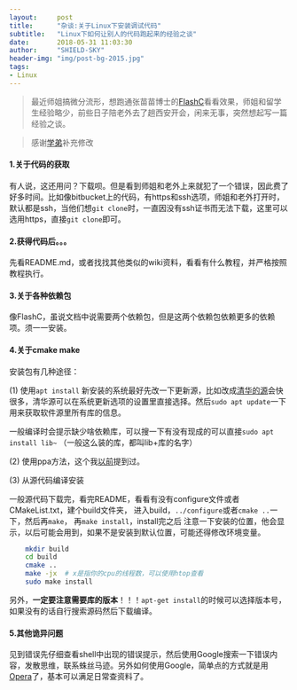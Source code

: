 ```yaml
---
layout:     post
title:      "杂谈:关于Linux下安装调试代码"
subtitle:   "Linux下如何让别人的代码跑起来的经验之谈"
date:       2018-05-31 11:03:30
author:     "SHIELD-SKY"
header-img: "img/post-bg-2015.jpg"
tags:
- Linux
---
```


> 最近师姐搞微分流形，想跑通张苗苗博士的[FlashC](https://bitbucket.org/FlashC/flashc/overview)看看效果，师姐和留学生经验略少，前些日子陪老外去了趟西安开会，闲来无事，突然想起写一篇经验之谈。

> 感谢[学弟](https://wfly1998.github.io)补充修改

#### 1.关于代码的获取

有人说，这还用问？下载呗。但是看到师姐和老外上来就犯了一个错误，因此费了好多时间。比如像bitbucket上的代码，有https和ssh选项，师姐和老外打开时，默认都是ssh，当他们想`git clone`时，一直因没有ssh证书而无法下载，这里可以选用https，直接`git clone`即可。

#### 2.获得代码后。。。

先看README.md，或者找找其他类似的wiki资料，看看有什么教程，并严格按照教程执行。

#### 3.关于各种依赖包

像FlashC，虽说文档中说需要两个依赖包，但是这两个依赖包依赖更多的依赖项。须一一安装。

#### 4.关于cmake make

安装包有几种途径：

(1) 使用`apt install` 
新安装的系统最好先改一下更新源，比如改成[清华的源](https://mirrors.tuna.tsinghua.edu.cn)会快很多，清华源可以在系统更新选项的设置里直接选择。然后`sudo apt update`一下用来获取软件源里所有库的信息。

一般编译时会提示缺少啥依赖库，可以搜一下有没有现成的可以直接`sudo apt install lib~` （一般这么装的库，都叫lib+库的名字）

(2) 使用ppa方法，这个我[以前](http://shield-sky.github.io/2016/10/29/nvidia-driver-installation/)提到过。

(3) 从源代码编译安装

 一般源代码下载完，看完README，看看有没有configure文件或者CMakeList.txt，建个build文件夹， 进入build，`../configure`或者`cmake ..`一下，然后再`make`， 再`make install`，install完之后 注意一下安装的位置，他会显示，以后可能会用到，如果不是安装到默认位置，可能还得修改环境变量。

```bash
    mkdir build
    cd build
    cmake ..
    make -jx  # x是指你的cpu的线程数，可以使用htop查看
    sudo make install
```

另外，**一定要注意需要库的版本**！！！`apt-get install`的时候可以选择版本号，如果没有的话自行搜索源码然后下载编译。
    
#### 5.其他诡异问题
见到错误先仔细查看shell中出现的错误提示，然后使用Google搜索一下错误内容，发散思维，联系蛛丝马迹。另外如何使用Google，简单点的方式就是用[Opera](https://blog.csdn.net/i_____miss__you/article/details/80105495)了，基本可以满足日常查资料了。


